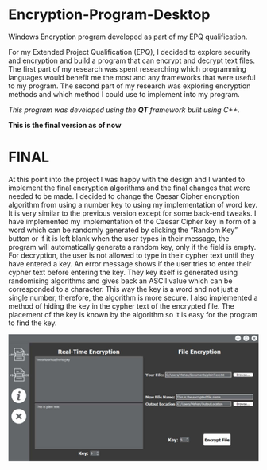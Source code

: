 # Encryption-Program-Desktop
Windows Encryption program developed as part of my EPQ qualification. 


For my Extended Project Qualification (EPQ), I decided to explore security and encryption and build a program that can encrypt and decrypt
text files. The first part of my research was spent researching which programming languages would benefit me the most and any frameworks 
that were useful to my program. The second part of my research was exploring encryption methods and which method I could use to implement 
into my program.

_This program was developed using the **QT** framework built using C++._

**This is the final version as of now**

# FINAL

At this point into the project I was happy with the design and I wanted to implement the final encryption algorithms and the final changes 
that were needed to be made. I decided to change the Caesar Cipher encryption algorithm from using a number key to using my implementation 
of word key. It is very similar to the previous version except for some back-end tweaks. I have implemented my implementation of the Caesar 
Cipher key in form of a word which can be randomly generated by clicking the “Random Key” button or if it is left blank when the user types 
in their message, the program will automatically generate a random key, only if the field is empty. For decryption, the user is not allowed 
to type in their cypher text until they have entered a key. An error message shows if the user tries to enter their cypher text before 
entering the key. They key itself is generated using randomising algorithms and gives back an ASCII value which can be corresponded to a 
character. This way the key is a word and not just a single number, therefore, the algorithm is more secure. I also implemented a method of 
hiding the key in the cypher text of the encrypted file. The placement of the key is known by the algorithm so it is easy for the program 
to find the key.

![alt text](https://raw.githubusercontent.com/mahan201/Encryption-Program-Desktop/Version-4/Images/Version4.jpg)
